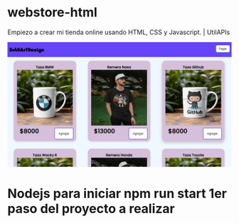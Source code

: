 # webstore-html
Empiezo a crear mi tienda online usando HTML, CSS y Javascript. | UtilAPIs

![preview img](/public/images/subliartweb.jpg)
# Nodejs para iniciar npm run start 1er paso del proyecto a realizar
